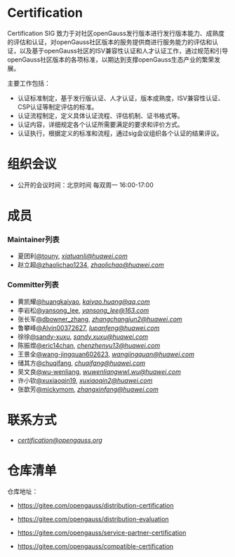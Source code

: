 # Certification

Certification SIG 致力于对社区openGauss发行版本进行发行版本能力、成熟度的评估和认证，对openGauss社区版本的服务提供商进行服务能力的评估和认证，以及基于openGauss社区的ISV兼容性认证和人才认证工作，通过规范和引导openGauss社区版本的各项标准，以期达到支撑openGauss生态产业的繁荣发展。

主要工作包括：

- 认证标准制定，基于发行版认证、人才认证，版本成熟度，ISV兼容性认证、CSP认证等制定评估的标准。
- 认证流程制定，定义具体认证流程、评估机制、证书格式等。
- 认证内容，详细规定各个认证所需要满足的要求和评价方式。
- 认证执行，根据定义的标准和流程，通过sig会议组织各个认证的结果评议。

# 组织会议

- 公开的会议时间：北京时间 每双周一 16:00-17:00

# 成员

### Maintainer列表

- 夏团利[@touny](https://gitee.com/touny), *xiatuanli@huawei.com*
- 赵立超[@zhaolichao1234](https://gitee.com/zhaolichao1234), *zhaolichao@huawei.com*

### Committer列表

- 黄凯耀[@huangkaiyao](https://gitee.com/huangkaiyao), *kaiyao.huang@qq.com*
- 李岩松[@yansong_lee](https://gitee.com/yansong_lee), *yansong_lee@163.com*
- 张长军[@dbowner_zhang](https://gitee.com/dbowner_zhang), *zhangchangjun2@huawei.com*
- 鲁攀峰[@Alvin00372627](https://gitee.com/Alvin00372627), *lupanfeng@huawei.com*
- 徐徐[@sandy-xuxu](https://gitee.com/sandy-xuxu), *sandy.xuxu@huawei.com*
- 陈振煜[@eric14chan](https://gitee.com/eric14chan), *chenzhenyu13@huawei.com*
- 王景全[@wang-jingquan602623](https://gitee.com/wang-jingquan602623), *wangjingquan@huawei.com*
- 储其方[@chuqifang](https://gitee.com/chuqifang), *chuqifang@huawei.com*
- 吴文良[@wu-wenliang](https://gitee.com/wu-wenliang), *wuwenliangwwl.wu@huawei.com*
- 许小钦[@xuxiaoqin19](https://gitee.com/xuxiaoqin19), *xuxiaoqin2@huawei.com*
- 张歆芳[@mickymom](https://gitee.com/mickymom), *zhangxinfang@huawei.com*

# 联系方式

- *certification@opengauss.org*

# 仓库清单

仓库地址：

- https://gitee.com/opengauss/distribution-certification

- https://gitee.com/opengauss/distribution-evaluation

- https://gitee.com/opengauss/service-partner-certification

- https://gitee.com/opengauss/compatible-certification
